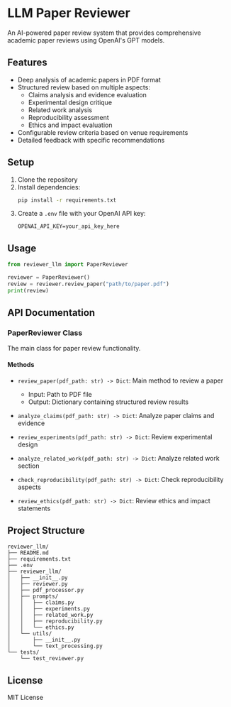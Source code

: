 # LLM Paper Reviewer

An AI-powered paper review system that provides comprehensive academic paper reviews using OpenAI's GPT models.

## Features

- Deep analysis of academic papers in PDF format
- Structured review based on multiple aspects:
  - Claims analysis and evidence evaluation
  - Experimental design critique
  - Related work analysis
  - Reproducibility assessment
  - Ethics and impact evaluation
- Configurable review criteria based on venue requirements
- Detailed feedback with specific recommendations

## Setup

1. Clone the repository
2. Install dependencies:
   ```bash
   pip install -r requirements.txt
   ```
3. Create a `.env` file with your OpenAI API key:
   ```
   OPENAI_API_KEY=your_api_key_here
   ```

## Usage

```python
from reviewer_llm import PaperReviewer

reviewer = PaperReviewer()
review = reviewer.review_paper("path/to/paper.pdf")
print(review)
```

## API Documentation

### PaperReviewer Class

The main class for paper review functionality.

#### Methods

- `review_paper(pdf_path: str) -> Dict`: Main method to review a paper
  - Input: Path to PDF file
  - Output: Dictionary containing structured review results

- `analyze_claims(pdf_path: str) -> Dict`: Analyze paper claims and evidence
- `review_experiments(pdf_path: str) -> Dict`: Review experimental design
- `analyze_related_work(pdf_path: str) -> Dict`: Analyze related work section
- `check_reproducibility(pdf_path: str) -> Dict`: Check reproducibility aspects
- `review_ethics(pdf_path: str) -> Dict`: Review ethics and impact statements

## Project Structure

```
reviewer_llm/
├── README.md
├── requirements.txt
├── .env
├── reviewer_llm/
│   ├── __init__.py
│   ├── reviewer.py
│   ├── pdf_processor.py
│   ├── prompts/
│   │   ├── claims.py
│   │   ├── experiments.py
│   │   ├── related_work.py
│   │   ├── reproducibility.py
│   │   └── ethics.py
│   └── utils/
│       ├── __init__.py
│       └── text_processing.py
└── tests/
    └── test_reviewer.py
```

## License

MIT License 